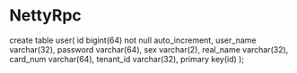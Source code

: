 # NettyRpc



create table user(
id bigint(64)  not null auto_increment,
user_name varchar(32),
password varchar(64),
sex varchar(2),
real_name varchar(32),
card_num varchar(64),
tenant_id varchar(32), 
primary key(id)
);